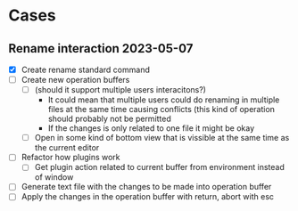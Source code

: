 

# Cases

## Rename interaction 2023-05-07

- [x] Create rename standard command
- [ ] Create new operation buffers
   - [ ] (should it support multiple users interacitons?)
      - It could mean that multiple users could do renaming in multiple files at
        the same time causing conflicts (this kind of operation should probably
        not be permitted
      - If the changes is only related to one file it might be okay
   - [ ] Open in some kind of bottom view that is vissible at the same time as
         the current editor
- [ ] Refactor how plugins work
   - [ ] Get plugin action related to current buffer from environment instead of window
- [ ] Generate text file with the changes to be made into operation buffer
- [ ] Apply the changes in the operation buffer with return, abort with esc
